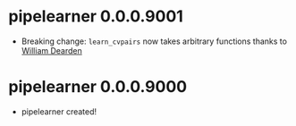 # pipelearner 0.0.0.9001

* Breaking change: `learn_cvpairs` now takes arbitrary functions thanks to [William Dearden](https://github.com/wdearden208)

# pipelearner 0.0.0.9000

* pipelearner created!


